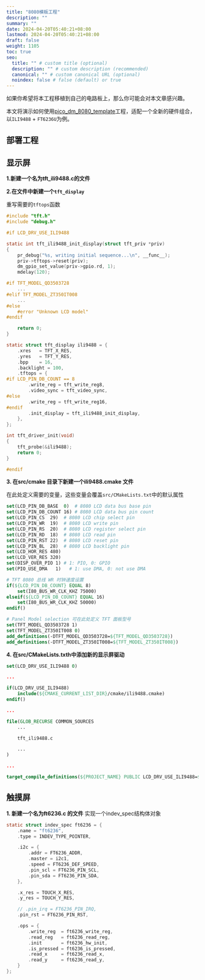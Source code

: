 ```yaml
---
title: "8080模板工程"
description: ""
summary: ""
date: 2024-04-20T05:40:21+08:00
lastmod: 2024-04-20T05:40:21+08:00
draft: false
weight: 1105
toc: true
seo:
  title: "" # custom title (optional)
  description: "" # custom description (recommended)
  canonical: "" # custom canonical URL (optional)
  noindex: false # false (default) or true
---
```


如果你希望将本工程移植到自己的电路板上，那么你可能会对本文章感兴趣。

本文将演示如何使用[pico_dm_8080_template](https://github.com/embeddedboys/pico_dm_8080_template)工程，适配一个全新的硬件组合，以`ILI9488` + `FT6236U`为例。

## 部署工程

## 显示屏

**1.新建一个名为tft_ili9488.c的文件**

**2.在文件中新建一个`tft_display`**

重写需要的`tftops`函数
```c
#include "tft.h"
#include "debug.h"

#if LCD_DRV_USE_ILI9488

static int tft_ili9488_init_display(struct tft_priv *priv)
{
    pr_debug("%s, writing initial sequence...\n", __func__);
    priv->tftops->reset(priv);
    dm_gpio_set_value(priv->gpio.rd, 1);
    mdelay(120);

#if TFT_MODEL_QD3503728
    ...
#elif TFT_MODEL_ZT350IT008
    ...
#else
    #error "Unknown LCD model"
#endif

    return 0;
}

static struct tft_display ili9488 = {
    .xres   = TFT_X_RES,
    .yres   = TFT_Y_RES,
    .bpp    = 16,
    .backlight = 100,
    .tftops = {
#if LCD_PIN_DB_COUNT == 8
        .write_reg = tft_write_reg8,
        .video_sync = tft_video_sync,
#else
        .write_reg = tft_write_reg16,
#endif
        .init_display = tft_ili9488_init_display,
    },
};

int tft_driver_init(void)
{
    tft_probe(&ili9488);
    return 0;
}

#endif
```

**3. 在src/cmake 目录下新建一个ili9488.cmake 文件**

在此处定义需要的变量，这些变量会覆盖`src/CMakeLists.txt`中的默认属性
```cmake
set(LCD_PIN_DB_BASE  0)  # 8080 LCD data bus base pin
set(LCD_PIN_DB_COUNT 16) # 8080 LCD data bus pin count
set(LCD_PIN_CS  29)  # 8080 LCD chip select pin
set(LCD_PIN_WR  19)  # 8080 LCD write pin
set(LCD_PIN_RS  20)  # 8080 LCD register select pin
set(LCD_PIN_RD  18)  # 8080 LCD read pin
set(LCD_PIN_RST 22)  # 8080 LCD reset pin
set(LCD_PIN_BL  28)  # 8080 LCD backlight pin
set(LCD_HOR_RES 480)
set(LCD_VER_RES 320)
set(DISP_OVER_PIO 1) # 1: PIO, 0: GPIO
set(PIO_USE_DMA   1)   # 1: use DMA, 0: not use DMA

# TFT 8080 总线 WR 时钟速度设置
if(${LCD_PIN_DB_COUNT} EQUAL 8)
    set(I80_BUS_WR_CLK_KHZ 75000)
elseif(${LCD_PIN_DB_COUNT} EQUAL 16)
    set(I80_BUS_WR_CLK_KHZ 50000)
endif()

# Panel Model selection 可在此处定义 TFT 面板型号
set(TFT_MODEL_QD3503728 1)
set(TFT_MODEL_ZT350IT008 0)
add_definitions(-DTFT_MODEL_QD3503728=${TFT_MODEL_QD3503728})
add_definitions(-DTFT_MODEL_ZT350IT008=${TFT_MODEL_ZT350IT008})
```

**4. 在src/CMakeLists.txth中添加新的显示屏驱动**
```cmake
set(LCD_DRV_USE_ILI9488 0)

...

if(LCD_DRV_USE_ILI9488)
    include(${CMAKE_CURRENT_LIST_DIR}/cmake/ili9488.cmake)
endif()

...

file(GLOB_RECURSE COMMON_SOURCES
    ...

    tft_ili9488.c

    ...
)

...

target_compile_definitions(${PROJECT_NAME} PUBLIC LCD_DRV_USE_ILI9488=${LCD_DRV_USE_ILI9488})
```

## 触摸屏

**1. 新建一个名为ft6236.c 的文件**
实现一个indev_spec结构体对象
```c
static struct indev_spec ft6236 = {
    .name = "ft6236",
    .type = INDEV_TYPE_POINTER,

    .i2c = {
        .addr = FT6236_ADDR,
        .master = i2c1,
        .speed = FT6236_DEF_SPEED,
        .pin_scl = FT6236_PIN_SCL,
        .pin_sda = FT6236_PIN_SDA,
    },

    .x_res = TOUCH_X_RES,
    .y_res = TOUCH_Y_RES,

    // .pin_irq = FT6236_PIN_IRQ,
    .pin_rst = FT6236_PIN_RST,

    .ops = {
        .write_reg  = ft6236_write_reg,
        .read_reg   = ft6236_read_reg,
        .init       = ft6236_hw_init,
        .is_pressed = ft6236_is_pressed,
        .read_x     = ft6236_read_x,
        .read_y     = ft6236_read_y,
    }
};

```
